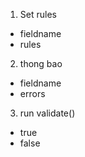 1. Set rules

- fieldname
- rules

2. thong bao

- fieldname
- errors

3. run validate()

- true
- false
